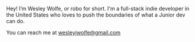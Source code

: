 Hey! I’m Wesley Wolfe, or robo for short.
I'm a full-stack indie developer in the United States who loves to push the boundaries of what a Junior dev can do.

You can reach me at wesleyjwolfe@gmail.com
